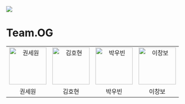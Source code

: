 <img src="https://media.discordapp.net/attachments/1036162758875549761/1077511863144820836/Group_32.png?width=1494&height=935"/>

# Team.OG

<table>
    <tr>
        <td align="center">
            <a href="https://github.com/5ewon06">
                <img alt="권세원" src="https://avatars.githubusercontent.com/5ewon06" width="100" />
            </a>
        </td>
        <td align="center">
            <a href="https://github.com/qlido">
                <img alt="김호현" src="https://avatars.githubusercontent.com/qlido" width="100" />
            </a>
        </td>
        <td align="center">
            <a href="https://github.com/ubinquitous">
                <img alt="박우빈" src="https://avatars.githubusercontent.com/ubinquitous" width="100" />
            </a>
        </td>
        <td align="center">
            <a href="https://github.com/jacobhboy">
                <img alt="이창보" src="https://avatars.githubusercontent.com/jacobhboy" width="100" />
            </a>
        </td>
    </tr>
    <tr>
        <td align="center">권세원</td>
        <td align="center">김호현</td>
        <td align="center">박우빈</td>
        <td align="center">이창보</td>
    </tr>
</table>
